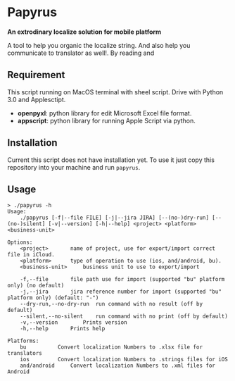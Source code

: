 # Papyrus

**An extrodinary localize solution for mobile platform**

A tool to help you organic the localize string. And also help you communicate to translator as well!. By reading and

## Requirement

This script running on MacOS terminal with sheel script. Drive with Python 3.0 and Applesctipt.

- **openpyxl**: python library for edit Microsoft Excel file format.
- **appscript**: python library for running Apple Script via python.

## Installation

Current this script does not have installation yet. To use it just copy this repository into your machine and run `papyrus`.

## Usage

```
> ./papyrus -h
Usage:
    ./papyrus [-f|--file FILE] [-j|--jira JIRA] [--(no-)dry-run] [--(no-)silent] [-v|--version] [-h|--help] <project> <platform> <business-unit>

Options:
	<project>		name of project, use for export/import correct file in iCloud.
	<platform>		type of operation to use (ios, and/android, bu).
	<business-unit>		business unit to use to export/import

	-f,--file		file path use for import (supported "bu" platform only) (no default)
	-j,--jira		jira reference number for import (supported "bu" platform only) (default: "-")
	--dry-run,--no-dry-run	run command with no result (off by default)
	--silent,--no-silent	run command with no print (off by default)
	-v,--version		Prints version
	-h,--help		Prints help

Platforms:
	bu			Convert localization Numbers to .xlsx file for translators
	ios			Convert localization Numbers to .strings files for iOS
	and/android		Convert localization Numbers to .xml files for Android
```



